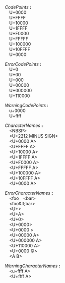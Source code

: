 &emsp;&emsp;<a name="CodePoints"></a>*CodePoints* **:**  
&emsp;&emsp;&emsp;<a name="CodePoints-bmlkvjfo"></a>U+0000  
&emsp;&emsp;&emsp;<a name="CodePoints-wdquvd6n"></a>U+FFFF  
&emsp;&emsp;&emsp;<a name="CodePoints-ndpnck1i"></a>U+10000  
&emsp;&emsp;&emsp;<a name="CodePoints-h4vt8z0k"></a>U+1FFFF  
&emsp;&emsp;&emsp;<a name="CodePoints-bxl-cbck"></a>U+F0000  
&emsp;&emsp;&emsp;<a name="CodePoints-z4hpv9jn"></a>U+FFFFF  
&emsp;&emsp;&emsp;<a name="CodePoints-it_rat9h"></a>U+100000  
&emsp;&emsp;&emsp;<a name="CodePoints-qunnedno"></a>U+10FFFF  
&emsp;&emsp;&emsp;<a name="CodePoints-bmlkvjfo"></a>U+0000  
  
&emsp;&emsp;<a name="ErrorCodePoints"></a>*ErrorCodePoints* **:**  
&emsp;&emsp;&emsp;<a name="ErrorCodePoints-t5ig9pv6"></a>U+0  
&emsp;&emsp;&emsp;<a name="ErrorCodePoints-gwhygwwe"></a>U+00  
&emsp;&emsp;&emsp;<a name="ErrorCodePoints-pxlkv2zn"></a>U+000  
&emsp;&emsp;&emsp;<a name="ErrorCodePoints-j0wphbfg"></a>U+00000  
&emsp;&emsp;&emsp;<a name="ErrorCodePoints-3cejcius"></a>U+000000  
&emsp;&emsp;&emsp;<a name="ErrorCodePoints-q1hsxwyv"></a>U+110000  
  
&emsp;&emsp;<a name="WarningCodePoints"></a>*WarningCodePoints* **:**  
&emsp;&emsp;&emsp;<a name="WarningCodePoints-fmowjedz"></a>u+0000  
&emsp;&emsp;&emsp;<a name="WarningCodePoints-bvpcq1k9"></a>U+ffff  
  
&emsp;&emsp;<a name="CharacterNames"></a>*CharacterNames* **:**  
&emsp;&emsp;&emsp;<a name="CharacterNames-qe6qukax"></a>&lt;NBSP&gt;  
&emsp;&emsp;&emsp;<a name="CharacterNames-eolopvl2"></a>&lt;U+2212 MINUS SIGN&gt;  
&emsp;&emsp;&emsp;<a name="CharacterNames-ryhkfcxi"></a>&lt;U+0000 A&gt;  
&emsp;&emsp;&emsp;<a name="CharacterNames-evia2eec"></a>&lt;U+FFFF A&gt;  
&emsp;&emsp;&emsp;<a name="CharacterNames-qj9x9z66"></a>&lt;U+10000 A&gt;  
&emsp;&emsp;&emsp;<a name="CharacterNames-iburkze1"></a>&lt;U+1FFFF A&gt;  
&emsp;&emsp;&emsp;<a name="CharacterNames-t9lq1e10"></a>&lt;U+F0000 A&gt;  
&emsp;&emsp;&emsp;<a name="CharacterNames-aaunhwgm"></a>&lt;U+FFFFF A&gt;  
&emsp;&emsp;&emsp;<a name="CharacterNames-eelp4ora"></a>&lt;U+100000 A&gt;  
&emsp;&emsp;&emsp;<a name="CharacterNames-3ydgfr1u"></a>&lt;U+10FFFF A&gt;  
&emsp;&emsp;&emsp;<a name="CharacterNames-ryhkfcxi"></a>&lt;U+0000 A&gt;  
  
&emsp;&emsp;<a name="ErrorCharacterNames"></a>*ErrorCharacterNames* **:**  
&emsp;&emsp;&emsp;<a name="ErrorCharacterNames-2q7mjfi-"></a>&lt;foo&emsp;&lt;bar&gt;  
&emsp;&emsp;&emsp;<a name="ErrorCharacterNames-wl3_uthh"></a>&lt;foo\&lt;bar&gt;  
&emsp;&emsp;&emsp;<a name="ErrorCharacterNames-18sb8v4d"></a>&lt;U+&gt;  
&emsp;&emsp;&emsp;<a name="ErrorCharacterNames-b5acuw72"></a>&lt;U+A&gt;  
&emsp;&emsp;&emsp;<a name="ErrorCharacterNames-yj4dpbbw"></a>&lt;U+0&gt;  
&emsp;&emsp;&emsp;<a name="ErrorCharacterNames-m5ox1nyr"></a>&lt;U+0000&gt;  
&emsp;&emsp;&emsp;<a name="ErrorCharacterNames-a89hsjuj"></a>&lt;U+0000 &gt;  
&emsp;&emsp;&emsp;<a name="ErrorCharacterNames-7rlbieqo"></a>&lt;U+00000 A&gt;  
&emsp;&emsp;&emsp;<a name="ErrorCharacterNames-ldqb-gs9"></a>&lt;U+000000 A&gt;  
&emsp;&emsp;&emsp;<a name="ErrorCharacterNames-oxiqj8rw"></a>&lt;U+110000 A&gt;  
&emsp;&emsp;&emsp;<a name="ErrorCharacterNames-clynsh3b"></a>&lt;U+0000 ©&gt;  
&emsp;&emsp;&emsp;<a name="ErrorCharacterNames-epdowogo"></a>&lt;A B&gt;  
  
&emsp;&emsp;<a name="WarningCharacterNames"></a>*WarningCharacterNames* **:**  
&emsp;&emsp;&emsp;<a name="WarningCharacterNames-s4fc055d"></a>&lt;u+ffff A&gt;  
&emsp;&emsp;&emsp;<a name="WarningCharacterNames-b8j74zjg"></a>&lt;U+ffff A&gt;  
  
